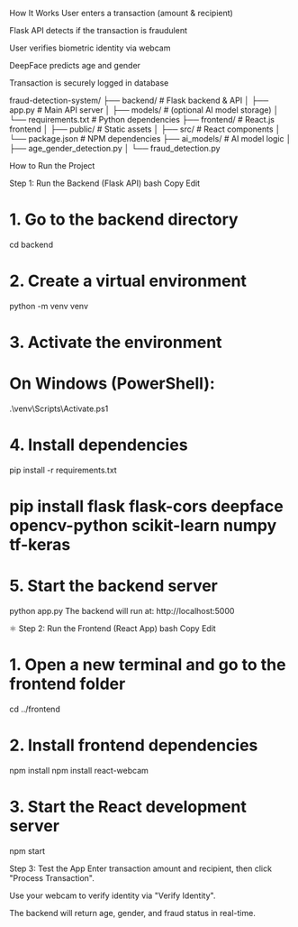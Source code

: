  How It Works
User enters a transaction (amount & recipient)

Flask API detects if the transaction is fraudulent

User verifies biometric identity via webcam

DeepFace predicts age and gender

Transaction is securely logged in database



fraud-detection-system/
├── backend/ # Flask backend & API
│ ├── app.py # Main API server
│ ├── models/ # (optional AI model storage)
│ └── requirements.txt # Python dependencies
├── frontend/ # React.js frontend
│ ├── public/ # Static assets
│ ├── src/ # React components
│ └── package.json # NPM dependencies
├── ai_models/ # AI model logic
│ ├── age_gender_detection.py
│ └── fraud_detection.py


How to Run the Project

Step 1: Run the Backend (Flask API)
bash
Copy
Edit
# 1. Go to the backend directory
cd backend

# 2. Create a virtual environment
python -m venv venv

# 3. Activate the environment
# On Windows (PowerShell):
.\venv\Scripts\Activate.ps1


# 4. Install dependencies
pip install -r requirements.txt

# pip install flask flask-cors deepface opencv-python scikit-learn numpy tf-keras

# 5. Start the backend server
python app.py
The backend will run at: http://localhost:5000

⚛️ Step 2: Run the Frontend (React App)
bash
Copy
Edit
# 1. Open a new terminal and go to the frontend folder
cd ../frontend

# 2. Install frontend dependencies
npm install
npm install react-webcam

# 3. Start the React development server
npm start

Step 3: Test the App
Enter transaction amount and recipient, then click "Process Transaction".

Use your webcam to verify identity via "Verify Identity".

The backend will return age, gender, and fraud status in real-time.